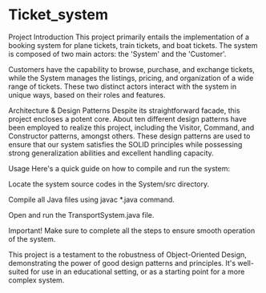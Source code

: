 # Ticket_system

Project Introduction
This project primarily entails the implementation of a booking system for plane tickets, train tickets, and boat tickets. The system is composed of two main actors: the 'System' and the 'Customer'.

Customers have the capability to browse, purchase, and exchange tickets, while the System manages the listings, pricing, and organization of a wide range of tickets. These two distinct actors interact with the system in unique ways, based on their roles and features.

Architecture & Design Patterns
Despite its straightforward facade, this project encloses a potent core. About ten different design patterns have been employed to realize this project, including the Visitor, Command, and Constructor patterns, amongst others. These design patterns are used to ensure that our system satisfies the SOLID principles while possessing strong generalization abilities and excellent handling capacity.

Usage
Here's a quick guide on how to compile and run the system:

Locate the system source codes in the System/src directory.

Compile all Java files using javac *.java command.

Open and run the TransportSystem.java file.

Important! Make sure to complete all the steps to ensure smooth operation of the system.

This project is a testament to the robustness of Object-Oriented Design, demonstrating the power of good design patterns and principles. It's well-suited for use in an educational setting, or as a starting point for a more complex system.
